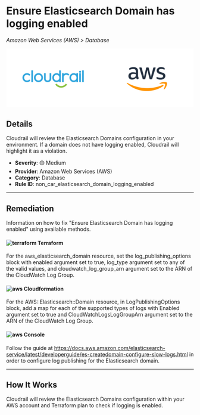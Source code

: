 # Ensure Elasticsearch Domain has logging enabled

*Amazon Web Services (AWS) > Database*

![Cloudrail and Amazon Web Services (AWS) logos](../images/cloudrail_aws.png)

## Details
Cloudrail will review the Elasticsearch Domains configuration in your environment. If a domain does not have logging enabled, Cloudrail will highlight it as a violation.

- **Severity**: 🟡 Medium
- **Provider**: Amazon Web Services (AWS)
- **Category**: Database
- **Rule ID**: non_car_elasticsearch_domain_logging_enabled

---

## Remediation
Information on how to fix "Ensure Elasticsearch Domain has logging enabled" using available methods.


####  <img src="../_media/emojis/terraform.png" alt="terraform" width="20"/>  Terraform
For the aws_elasticsearch_domain resource, set the log_publishing_options block with enabled argument set to true, log_type argument set to any of the valid values, and cloudwatch_log_group_arn argument set to the ARN of the CloudWatch Log Group.








#### <img src="../_media/emojis/aws.png" alt="aws" width="20"/> Cloudformation
For the AWS::Elasticsearch::Domain resource, in LogPublishingOptions block, add a map for each of the supported types of logs with Enabled argument set to true and CloudWatchLogsLogGroupArn argument set to the ARN of the CloudWatch Log Group.



####  <img src="../_media/emojis/aws.png" alt="aws" width="20"/> Console
Follow the guide at <https://docs.aws.amazon.com/elasticsearch-service/latest/developerguide/es-createdomain-configure-slow-logs.html> in order to configure log publishing for the Elasticsearch domain.




---

## How It Works
Cloudrail will review the Elasticsearch Domains configuration within your AWS account and Terraform plan to check if logging is enabled.